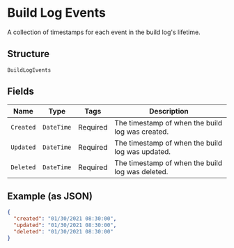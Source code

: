 
# Build Log Events

A collection of timestamps for each event in the build log's lifetime.

## Structure

`BuildLogEvents`

## Fields

| Name | Type | Tags | Description |
|  --- | --- | --- | --- |
| `Created` | `DateTime` | Required | The timestamp of when the build log was created. |
| `Updated` | `DateTime` | Required | The timestamp of when the build log was updated. |
| `Deleted` | `DateTime` | Required | The timestamp of when the build log was deleted. |

## Example (as JSON)

```json
{
  "created": "01/30/2021 08:30:00",
  "updated": "01/30/2021 08:30:00",
  "deleted": "01/30/2021 08:30:00"
}
```

